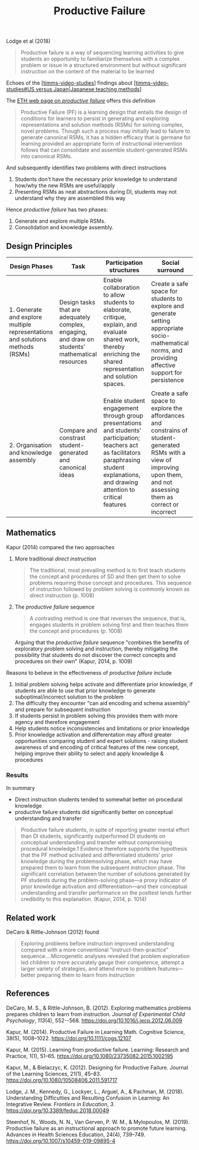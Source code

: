 ﻿---
backlinks:
- title: Spaced practice (aka Distributed Practice)
  url: /sense/Learning/spaced-practice.html
- title: Rich mathematical tasks
  url: /sense/Teaching/Mathematics/rich-mathematical-tasks.html
- title: Across the grain
  url: /sense/Teaching/Mathematics/across-the-grain.html
- title: Explicit versus inquiry
  url: /sense/Teaching/Mathematics/explicit-versus-inquiry.html
- title: Checks for pedagogy
  url: /sense/Teaching/Mathematics/checks-for-pedagogy.html
- title: My approach to teaching mathematics
  url: /sense/Teaching/Mathematics/my-approach-to-teaching-mathematics.html
- title: Mathematical mindsets
  url: /sense/Teaching/Mathematics/mathematical-mindsets.html
- title: Technologies for teaching mathematics
  url: /sense/Teaching/Mathematics/technologies-for-teaching-mathematics.html
- title: ALIVE
  url: /sense/Teaching/Mathematics/alive.html
- title: Mathematical thinking tasks
  url: /sense/Teaching/Mathematics/mathematical-thinking-tasks.html
- title: TIRED
  url: /sense/Teaching/Mathematics/tired.html
- title: CSER Maths in Schools - Practices and pedagogies
  url: /sense/Teaching/Mathematics/cser-mooc/cser-practices-and-pedagogies.html
- title: CSER MiS - Getting started module
  url: /sense/Teaching/Mathematics/cser-mooc/cser-getting-started.html
tags: teaching, teaching-mathematics,
title: Productive Failure
type: note
---
Lodge et al (2018)

> Productive failure is a way of sequencing learning activities to give students an opportunity to familiarize themselves with a complex problem or issue in a structured environment but without significant instruction on the content of the material to be learned

Echoes of the [[timms-video-studies]] findings about [[timms-video-studies#US versus Japan|Japanese teaching methods]]

The [ETH web page on _productive failure_](https://lse.ethz.ch/research/productive-failure.html) offers this definition

> Productive Failure (PF) is a learning design that entails the design of conditions for learners to persist in generating and exploring representations and solution methods (RSMs) for solving complex, novel problems. Though such a process may initially lead to failure to generate canonical RSMs, it has a hidden efficacy that is germane for learning provided an appropriate form of instructional intervention follows that can consolidate and assemble student-​generated RSMs into canonical RSMs.

And subsequently identifies two problems with direct instructions

1. Students don't have the necessary prior knowledge to understand how/why the new RSMs are useful/apply
2. Presenting RSMs as neat abstractions during DI, students may not understand why they are assembled this way

Hence _productive failure_ has two phases:

1. Generate and explore multiple RSMs.
2. Consolidation and knowledge assembly.

## Design Principles

| Design Phases | Task | Participation structures | Social surround |
| --- | --- | --- | --- |
| 1. Generate and explore multiple representations and solutions methods (RSMs) | Design tasks that are adequately complex, engaging, and draw on students' mathematical resources | Enable collaboration to allow students to elaborate, critique, explain, and evaluate shared work, thereby enriching the shared representation and solution spaces. | Create a safe space for students to explore and generate setting appropriate socio-mathematical norms, and providing affective support for persistence |
| 2. Organisation and knowledge assembly | Compare and constrast student-generated and canonical ideas | Enable student engagement through group presentations and students' participation; teachers act as facilitators paraphrasing student explanations, and drawing attention to critical features | Create a safe space to explore the affordances and constrains of student-generated RSMs with a view of improving upon them, and not assessing them as correct or incorrect |

## Mathematics

Kapur (2014) compared the two approaches

1. More traditional _direct instruction_

    > The traditional, most prevailing method is to first teach students the concept and procedures of SD and then get them to solve problems requiring those concept and procedures. This sequence of instruction followed by problem solving is commonly known as direct instruction (p. 1008)

2. The _productive failure_ sequence

    > A contrasting method is one that reverses the sequence, that is, engages students in problem solving first and then teaches them the concept and procedures (p. 1008)

    Arguing that the _productive failure_ sequence "combines the benefits of exploratory problem solving and instruction, thereby mitigating the possibility that students do not discover the correct concepts and procedures on their own" (Kapur, 2014, p. 1009)

Reasons to believe in the effectiveness of _productive failure_ include

1. Initial problem solving helps activate and differentiate prior knowledge, if students are able to use that prior knowledge to generate suboptimal/incorrect solution to the problem
2. The difficulty they encounter "can aid encoding and schema assembly" and prepare for subsequent instruction
3. If students persist in problem solving this provides them with more agency and therefore engagement
4. Help students notice inconsistencies and limitations or prior knowledge
5. Prior knowledge activation and differentation may afford greater opportunities comparing student and expert solutions - raising student awareness of and encoding of critical features of the new concept, helping improve their ability to select and apply knowledge & procedures

### Results

In summary

- Direct instruction students tended to somewhat better on procedural knowledge
- productive failure students did significantly better on conceptual understanding and transfer

> Productive failure students, in spite of reporting greater mental effort than DI students, significantly outperformed DI students on conceptual understanding and transfer without compromising procedural knowledge.1 Evidence therefore supports the hypothesis that the PF method activated and differentiated students’ prior knowledge during the problemsolving phase, which may have prepared them to learn from the subsequent instruction phase. The significant correlation between the number of solutions generated by PF students during the problem-solving phase—a proxy indicator of prior knowledge activation and differentiation—and their conceptual understanding and transfer performance on the posttest lends further credibility to this explanation. (Kapur, 2014, p. 1014)

## Related work

DeCaro & Rittle-Johnson (2012) found

> Exploring problems before instruction improved understanding compared with a more conventional “instruct-then-practice” sequence....Microgenetic analyses revealed that problem exploration led children to more accurately gauge their competence, attempt a larger variety of strategies, and attend more to problem features—better preparing them to learn from instruction


## References

DeCaro, M. S., & Rittle-Johnson, B. (2012). Exploring mathematics problems prepares children to learn from instruction. *Journal of Experimental Child Psychology*, *113*(4), 552--568. <https://doi.org/10.1016/j.jecp.2012.06.009>

Kapur, M. (2014). Productive Failure in Learning Math. Cognitive Science, 38(5), 1008–1022. https://doi.org/10.1111/cogs.12107

Kapur, M. (2015). Learning from productive failure. Learning: Research and Practice, 1(1), 51–65. https://doi.org/10.1080/23735082.2015.1002195

Kapur, M., & Bielaczyc, K. (2012). Designing for Productive Failure. Journal of the Learning Sciences, 21(1), 45–83. https://doi.org/10.1080/10508406.2011.591717

Lodge, J. M., Kennedy, G., Lockyer, L., Arguel, A., & Pachman, M. (2018). Understanding Difficulties and Resulting Confusion in Learning: An Integrative Review. *Frontiers in Education*, *3*. <https://doi.org/10.3389/feduc.2018.00049>

Steenhof, N., Woods, N. N., Van Gerven, P. W. M., & Mylopoulos, M. (2019). Productive failure as an instructional approach to promote future learning. Advances in Health Sciences Education, 24(4), 739–749. https://doi.org/10.1007/s10459-019-09895-4


[//begin]: # "Autogenerated link references for markdown compatibility"
[timms-video-studies]: ../../Learning/timms-video-studies "TIMMS Video Studies"
[timms-video-studies#US versus Japan|Japanese teaching methods]: ../../Learning/timms-video-studies "TIMMS Video Studies"
[//end]: # "Autogenerated link references"